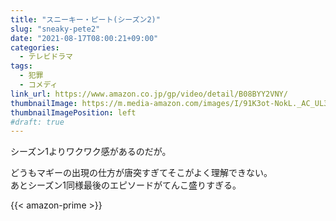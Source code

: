 ```yaml
---
title: "スニーキー・ピート(シーズン2)"
slug: "sneaky-pete2"
date: "2021-08-17T08:00:21+09:00"
categories:
  - テレビドラマ
tags:
  - 犯罪
  - コメディ
link_url: https://www.amazon.co.jp/gp/video/detail/B08BYY2VNY/
thumbnailImage: https://m.media-amazon.com/images/I/91K3ot-NokL._AC_UL320_.jpg
thumbnailImagePosition: left
#draft: true
---
```

シーズン1よりワクワク感があるのだが。
<!--more-->
どうもマギーの出現の仕方が唐突すぎてそこがよく理解できない。  
あとシーズン1同様最後のエピソードがてんこ盛りすぎる。

{{< amazon-prime >}}
